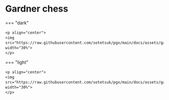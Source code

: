 # Gardner chess

=== "dark" 

    <p align="center">
    <img src="https://raw.githubusercontent.com/sotetsuk/pgx/main/docs/assets/gardner_chess_dark.gif" width="30%">
    </p>

=== "light" 

    <p align="center">
    <img src="https://raw.githubusercontent.com/sotetsuk/pgx/main/docs/assets/gardner_chess_light.gif" width="30%">
    </p>